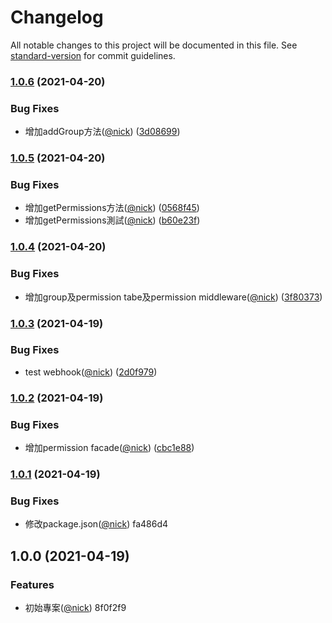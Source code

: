 # Changelog

All notable changes to this project will be documented in this file. See [standard-version](https://github.com/conventional-changelog/standard-version) for commit guidelines.

### [1.0.6](https://github.com/castion2293/permission/compare/v1.0.5...v1.0.6) (2021-04-20)


### Bug Fixes

* 增加addGroup方法([@nick](https://github.com/nick)) ([3d08699](https://github.com/castion2293/permission/commit/3d08699fcd655270a895d29e616de05c0ad4f6be))

### [1.0.5](https://github.com/castion2293/permission/compare/v1.0.4...v1.0.5) (2021-04-20)


### Bug Fixes

* 增加getPermissions方法([@nick](https://github.com/nick)) ([0568f45](https://github.com/castion2293/permission/commit/0568f45085d675790b9cef0d43344e0fff93ce74))
* 增加getPermissions測試([@nick](https://github.com/nick)) ([b60e23f](https://github.com/castion2293/permission/commit/b60e23f18b7238f2f8b010ae290834f708060aa7))

### [1.0.4](https://github.com/castion2293/permission/compare/v1.0.3...v1.0.4) (2021-04-20)


### Bug Fixes

* 增加group及permission tabe及permission middleware([@nick](https://github.com/nick)) ([3f80373](https://github.com/castion2293/permission/commit/3f8037346dd5089c2fe5607ac8cbbc7ce7dfa601))

### [1.0.3](https://github.com/castion2293/permission/compare/v1.0.2...v1.0.3) (2021-04-19)


### Bug Fixes

* test webhook([@nick](https://github.com/nick)) ([2d0f979](https://github.com/castion2293/permission/commit/2d0f97980358621da94abe5293df39daadf6382e))

### [1.0.2](https://github.com/castion2293/permission/compare/v1.0.1...v1.0.2) (2021-04-19)


### Bug Fixes

* 增加permission facade([@nick](https://github.com/nick)) ([cbc1e88](https://github.com/castion2293/permission/commit/cbc1e88aa22231b0cadc65db7cce03a0e65ef4e1))

### [1.0.1](///compare/v1.0.0...v1.0.1) (2021-04-19)


### Bug Fixes

* 修改package.json([@nick](undefined/nick)) fa486d4

## 1.0.0 (2021-04-19)


### Features

* 初始專案([@nick](undefined/nick)) 8f0f2f9
